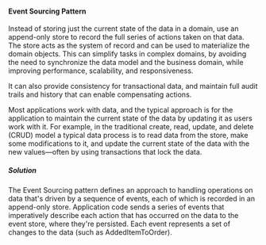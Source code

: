 #### Event Sourcing Pattern 

Instead of storing just the current state of the data in a domain, use an append-only store to record the full series of actions taken on that data. The store acts as the system of record and can be used to materialize the domain objects. 
This can simplify tasks in complex domains, by avoiding the need to synchronize the data model and the business domain, while improving performance, scalability, and responsiveness. 

It can also provide consistency for transactional data, and maintain full audit trails and history that can enable compensating actions.

Most applications work with data, and the typical approach is for the application to maintain the current state of the data by updating it as users work with it. For example, in the traditional create, read, update, and delete (CRUD) model a typical data process is to read data from the store, make some modifications to it, and update the current state of the data with the new values—often by using transactions that lock the data. 

##### Solution
The Event Sourcing pattern defines an approach to handling operations on data that's driven by a sequence of events, each of which is recorded in an append-only store. Application code sends a series of events that imperatively describe each action that has occurred on the data to the event store, where they're persisted. Each event represents a set of changes to the data (such as AddedItemToOrder).
